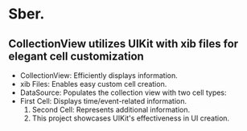 Sber.
=====

CollectionView utilizes UIKit with xib files for elegant cell customization
-----

- CollectionView: Efficiently displays information.
- xib Files: Enables easy custom cell creation.
- DataSource: Populates the collection view with two cell types:
- First Cell: Displays time/event-related information.
  1. Second Cell: Represents additional information.
  2. This project showcases UIKit's effectiveness in UI creation.
